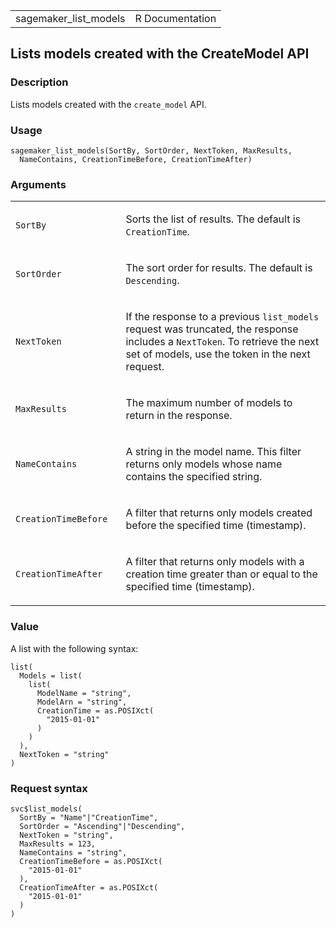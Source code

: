 <table style="width: 100%;">
<tbody>
<tr class="odd">
<td>sagemaker_list_models</td>
<td style="text-align: right;">R Documentation</td>
</tr>
</tbody>
</table>

## Lists models created with the CreateModel API

### Description

Lists models created with the `create_model` API.

### Usage

    sagemaker_list_models(SortBy, SortOrder, NextToken, MaxResults,
      NameContains, CreationTimeBefore, CreationTimeAfter)

### Arguments

<table>
<colgroup>
<col style="width: 35%" />
<col style="width: 65%" />
</colgroup>
<tbody>
<tr class="odd">
<td><code id="sagemaker_list_models_:_SortBy">SortBy</code></td>
<td><p>Sorts the list of results. The default is
<code>CreationTime</code>.</p></td>
</tr>
<tr class="even">
<td><code id="sagemaker_list_models_:_SortOrder">SortOrder</code></td>
<td><p>The sort order for results. The default is
<code>Descending</code>.</p></td>
</tr>
<tr class="odd">
<td><code id="sagemaker_list_models_:_NextToken">NextToken</code></td>
<td><p>If the response to a previous <code>list_models</code> request
was truncated, the response includes a <code>NextToken</code>. To
retrieve the next set of models, use the token in the next
request.</p></td>
</tr>
<tr class="even">
<td><code id="sagemaker_list_models_:_MaxResults">MaxResults</code></td>
<td><p>The maximum number of models to return in the response.</p></td>
</tr>
<tr class="odd">
<td><code
id="sagemaker_list_models_:_NameContains">NameContains</code></td>
<td><p>A string in the model name. This filter returns only models whose
name contains the specified string.</p></td>
</tr>
<tr class="even">
<td><code
id="sagemaker_list_models_:_CreationTimeBefore">CreationTimeBefore</code></td>
<td><p>A filter that returns only models created before the specified
time (timestamp).</p></td>
</tr>
<tr class="odd">
<td><code
id="sagemaker_list_models_:_CreationTimeAfter">CreationTimeAfter</code></td>
<td><p>A filter that returns only models with a creation time greater
than or equal to the specified time (timestamp).</p></td>
</tr>
</tbody>
</table>

### Value

A list with the following syntax:

    list(
      Models = list(
        list(
          ModelName = "string",
          ModelArn = "string",
          CreationTime = as.POSIXct(
            "2015-01-01"
          )
        )
      ),
      NextToken = "string"
    )

### Request syntax

    svc$list_models(
      SortBy = "Name"|"CreationTime",
      SortOrder = "Ascending"|"Descending",
      NextToken = "string",
      MaxResults = 123,
      NameContains = "string",
      CreationTimeBefore = as.POSIXct(
        "2015-01-01"
      ),
      CreationTimeAfter = as.POSIXct(
        "2015-01-01"
      )
    )
